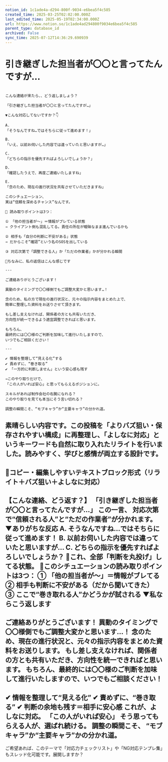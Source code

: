 ```yaml
---
notion_id: 1c1ade4a-d294-800f-9034-e6bea5f4c585
created_time: 2025-03-25T02:02:00.000Z
last_edited_time: 2025-05-19T02:34:00.000Z
url: https://www.notion.so/1c1ade4ad294800f9034e6bea5f4c585
parent_type: database_id
archived: False
sync_time: 2025-07-12T14:36:29.690939
---
```


# 引き継ぎした担当者が〇〇と言ってたんですが…

```plain text

こんな連絡が来たら、、どう返しましょう？

「引き継ぎした担当者が〇〇と言ってたんですが…」

▼こんな対応してないですか？👇

A.
「そうなんですね…ではそちらに従って進めます！」

B.
「いえ、以前お伺いした内容では違っていたと思いますが…」

C.
「どちらの指示を優先すればよろしいでしょうか？」

D.
「確認したうえで、再度ご連絡いたしますね」

E.
「念のため、現在の進行状況を共有させていただきますね」

このシチュエーション、
実は“信頼を深めるチャンス”なんです。

📌 読み取りポイントは3つ：

① 「他の担当者が〜」＝情報がブレている状態
→ クライアント側も混乱してる。責任の所在が曖昧なまま進んでいるかも

② 相手も「自分の判断に不安がある」状態
→ だからこそ“確認”という名のSOSを出している

③ 対応次第で「調整できる人」か「ただの作業者」かが分かれる瞬間

📩ちなみに、私の返信はこんな感じです

---

ご連絡ありがとうございます！

異動のタイミングで〇〇様側でもご調整大変かと思います…！

念のため、私の方で現在の進行状況と、元々の指示内容をまとめた上で、
簡単に整理した資料をお送りさせて頂きます。

もし差し支えなければ、関係者の方とも共有いただき、
方向性が統一できるよう適宜調整できればと思います。

もちろん、
最終的には〇〇様のご判断を加味して進行いたしますので、
いつでもご相談ください！

---

✔︎ 情報を整理して“見える化”する
✔︎ 責めずに、“巻き取る”
✔︎ 「一方的に判断しません」という安心感も残す

→このやり取りだけで、
「この人がいれば安心」と思ってもらえるポジションに。

スキルがあれば制作会社の右腕になれる？
このやり取りを見ても本当にそう言い切れる？

調整の瞬間こそ、“モブキャラ”か“主要キャラ”の分かれ道。
```
素晴らしい内容です。この投稿を「よりバズ狙い・保存されやすい構成」に再整理し、「よしなに対応」というキーワードも自然に取り入れたリライトを行いました。読みやすく、学びと感情が両立する設計です。
---
## 📄コピー・編集しやすいテキストブロック形式（リライト＋バズ狙い＋よしなに対応）
【こんな連絡、どう返す？】
「引き継ぎした担当者が〇〇と言ってたんですが…」
この一言、
対応次第で“信頼される人”と“ただの作業者”が分かれます。
▼ありがちな反応
A. そうなんですね…ではそちらに従って進めます！
B. 以前お伺いした内容では違っていたと思いますが…
C. どちらの指示を優先すればよろしいでしょうか？
🛑これ、全部「判断を丸投げ」してる状態。
📌このシチュエーションの読み取りポイントは3つ：
① 「他の担当者が〜」＝情報がブレてる
② 相手も判断に不安がある（だから聞いてきた）
③ ここで“巻き取れる人”かどうかが試される
▼私ならこう返します
---
ご連絡ありがとうございます！
異動のタイミングで〇〇様側でもご調整大変かと思います…！
念のため、現在の進行状況と、元々の指示内容をまとめた資料をお送りします。
もし差し支えなければ、関係者の方とも共有いただき、方向性を統一できればと思います。
もちろん、最終的には〇〇様のご判断を加味して進行いたしますので、いつでもご相談ください！
---
✔︎ 情報を整理して“見える化”
✔︎ 責めずに、“巻き取る”
✔︎ 判断の余地も残す＝相手に安心感
これが、よしなに対応。
「この人がいれば安心」
そう思ってもらえる人が、選ばれ続ける。
調整の瞬間こそ、
“モブキャラ”か“主要キャラ”かの分かれ道。
---
ご希望あれば、このテーマで「対応力チェックリスト」や「NG対応テンプレ集」もスレッド化可能です。展開しますか？